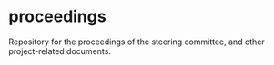 # proceedings

Repository for the proceedings of the steering committee, and other project-related documents.
